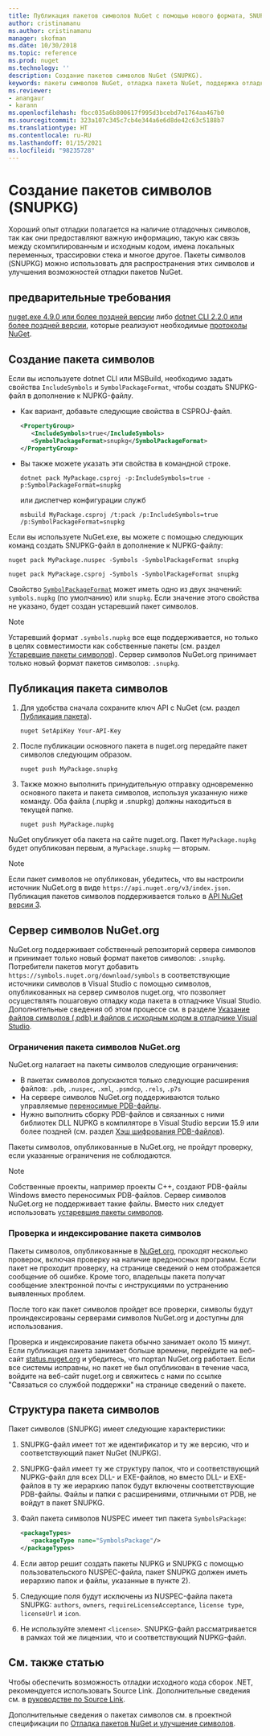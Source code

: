 ```yaml
---
title: Публикация пакетов символов NuGet с помощью нового формата, SNUPKG| Документация Майкрософт
author: cristinamanu
ms.author: cristinamanu
manager: skofman
ms.date: 10/30/2018
ms.topic: reference
ms.prod: nuget
ms.technology: ''
description: Создание пакетов символов NuGet (SNUPKG).
keywords: пакеты символов NuGet, отладка пакета NuGet, поддержка отладки NuGet, символы пакета, соглашения о пакетах символов
ms.reviewer:
- anangaur
- karann
ms.openlocfilehash: fbcc035a6b800617f995d3bcebd7e1764aa467b0
ms.sourcegitcommit: 323a107c345c7cb4e344a6e6d8de42c63c5188b7
ms.translationtype: HT
ms.contentlocale: ru-RU
ms.lasthandoff: 01/15/2021
ms.locfileid: "98235728"
---
```

# <a name="creating-symbol-packages-snupkg"></a>Создание пакетов символов (SNUPKG)

Хороший опыт отладки полагается на наличие отладочных символов, так как они предоставляют важную информацию, такую как связь между скомпилированным и исходным кодом, имена локальных переменных, трассировки стека и многое другое. Пакеты символов (SNUPKG) можно использовать для распространения этих символов и улучшения возможностей отладки пакетов NuGet.

## <a name="prerequisites"></a>предварительные требования

[nuget.exe 4.9.0 или более поздней версии](https://www.nuget.org/downloads) либо [dotnet CLI 2.2.0 или более поздней версии](https://www.microsoft.com/net/download/dotnet-core/2.2), которые реализуют необходимые [протоколы NuGet](../api/nuget-protocols.md).

## <a name="creating-a-symbol-package"></a>Создание пакета символов

Если вы используете dotnet CLI или MSBuild, необходимо задать свойства `IncludeSymbols` и `SymbolPackageFormat`, чтобы создать SNUPKG-файл в дополнение к NUPKG-файлу.

* Как вариант, добавьте следующие свойства в CSPROJ-файл.

   ```xml
   <PropertyGroup>
      <IncludeSymbols>true</IncludeSymbols>
      <SymbolPackageFormat>snupkg</SymbolPackageFormat>
   </PropertyGroup>
   ```

* Вы также можете указать эти свойства в командной строке.

     ```dotnetcli
     dotnet pack MyPackage.csproj -p:IncludeSymbols=true -p:SymbolPackageFormat=snupkg
     ```

  или диспетчер конфигурации служб

  ```cli
  msbuild MyPackage.csproj /t:pack /p:IncludeSymbols=true /p:SymbolPackageFormat=snupkg
  ```

Если вы используете NuGet.exe, вы можете с помощью следующих команд создать SNUPKG-файл в дополнение к NUPKG-файлу:

```cli
nuget pack MyPackage.nuspec -Symbols -SymbolPackageFormat snupkg

nuget pack MyPackage.csproj -Symbols -SymbolPackageFormat snupkg
```

Свойство [`SymbolPackageFormat`](/dotnet/core/tools/csproj#symbolpackageformat) может иметь одно из двух значений: `symbols.nupkg` (по умолчанию) или `snupkg`. Если значение этого свойства не указано, будет создан устаревший пакет символов.

> [!Note]
> Устаревший формат `.symbols.nupkg` все еще поддерживается, но только в целях совместимости как собственные пакеты (см. раздел [Устаревшие пакеты символов](Symbol-Packages.md)). Сервер символов NuGet.org принимает только новый формат пакетов символов: `.snupkg`.

## <a name="publishing-a-symbol-package"></a>Публикация пакета символов

1. Для удобства сначала сохраните ключ API с NuGet (см. раздел [Публикация пакета](../nuget-org/publish-a-package.md)).

    ```cli
    nuget SetApiKey Your-API-Key
    ```

1. После публикации основного пакета в nuget.org передайте пакет символов следующим образом.

    ```cli
    nuget push MyPackage.snupkg
    ```

1. Также можно выполнить принудительную отправку одновременно основного пакета и пакета символов, используя указанную ниже команду. Оба файла (.nupkg и .snupkg) должны находиться в текущей папке.

    ```cli
    nuget push MyPackage.nupkg
    ```

NuGet опубликует оба пакета на сайте nuget.org. Пакет `MyPackage.nupkg` будет опубликован первым, а `MyPackage.snupkg` — вторым.

> [!Note]
> Если пакет символов не опубликован, убедитесь, что вы настроили источник NuGet.org в виде `https://api.nuget.org/v3/index.json`. Публикация пакетов символов поддерживается только в [API NuGet версии 3](../api/overview.md#versioning).

## <a name="nugetorg-symbol-server"></a>Сервер символов NuGet.org

NuGet.org поддерживает собственный репозиторий сервера символов и принимает только новый формат пакетов символов: `.snupkg`. Потребители пакетов могут добавить `https://symbols.nuget.org/download/symbols` в соответствующие источники символов в Visual Studio с помощью символов, опубликованных на сервер символов nuget.org, что позволяет осуществлять пошаговую отладку кода пакета в отладчике Visual Studio. Дополнительные сведения об этом процессе см. в разделе [Указание файлов символов (.pdb) и файлов с исходным кодом в отладчике Visual Studio](/visualstudio/debugger/specify-symbol-dot-pdb-and-source-files-in-the-visual-studio-debugger).

### <a name="nugetorg-symbol-package-constraints"></a>Ограничения пакета символов NuGet.org

NuGet.org налагает на пакеты символов следующие ограничения:

- В пакетах символов допускаются только следующие расширения файлов: `.pdb`, `.nuspec`, `.xml`, `.psmdcp`, `.rels`, `.p7s`
- На сервере символов NuGet.org поддерживаются только управляемые [переносимые PDB-файлы](https://github.com/dotnet/runtime/blob/87572a799bfd37779c079faf28544e3f9a16be58/src/libraries/System.Reflection.Metadata/specs/PortablePdb-Metadata.md).
- Нужно выполнить сборку PDB-файлов и связанных с ними библиотек DLL NUPKG в компиляторе в Visual Studio версии 15.9 или более поздней (см. раздел [Хэш шифрования PDB-файлов](https://github.com/dotnet/roslyn/issues/24429)).

Пакеты символов, опубликованные в NuGet.org, не пройдут проверку, если указанные ограничения не соблюдаются. 

> [!NOTE]
> Собственные проекты, например проекты C++, создают PDB-файлы Windows вместо переносимых PDB-файлов. Сервер символов NuGet.org не поддерживает такие файлы. Вместо них следует использовать [устаревшие пакеты символов](Symbol-Packages.md).

### <a name="symbol-package-validation-and-indexing"></a>Проверка и индексирование пакета символов

Пакеты символов, опубликованные в [NuGet.org](https://www.nuget.org/), проходят несколько проверок, включая проверку на наличие вредоносных программ. Если пакет не проходит проверку, на странице сведений о нем отображается сообщение об ошибке. Кроме того, владельцы пакета получат сообщение электронной почты с инструкциями по устранению выявленных проблем.

После того как пакет символов пройдет все проверки, символы будут проиндексированы серверами символов NuGet.org и доступны для использования.

Проверка и индексирование пакета обычно занимает около 15 минут. Если публикация пакета занимает больше времени, перейдите на веб-сайт [status.nuget.org](https://status.nuget.org/) и убедитесь, что портал NuGet.org работает. Если все системы исправны, но пакет не был опубликован в течение часа, войдите на веб-сайт nuget.org и свяжитесь с нами по ссылке "Связаться со службой поддержки" на странице сведений о пакете.

## <a name="symbol-package-structure"></a>Структура пакета символов

Пакет символов (SNUPKG) имеет следующие характеристики:

1) SNUPKG-файл имеет тот же идентификатор и ту же версию, что и соответствующий пакет NuGet (NUPKG).
2) SNUPKG-файл имеет ту же структуру папок, что и соответствующий NUPKG-файл для всех DLL- и EXE-файлов, но вместо DLL- и EXE-файлов в ту же иерархию папок будут включены соответствующие PDB-файлы. Файлы и папки с расширениями, отличными от PDB, не войдут в пакет SNUPKG.
3) Файл пакета символов NUSPEC имеет тип пакета `SymbolsPackage`:

   ```xml
   <packageTypes>
      <packageType name="SymbolsPackage"/>
   </packageTypes>
   ```

4) Если автор решит создать пакеты NUPKG и SNUPKG с помощью пользовательского NUSPEC-файла, пакет SNUPKG должен иметь иерархию папок и файлы, указанные в пункте 2).
5) Следующие поля будут исключены из NUSPEC-файла пакета SNUPKG: ```authors```, ```owners```, ```requireLicenseAcceptance```, ```license type```, ```licenseUrl``` и ```icon```.
6) Не используйте элемент ```<license>```. SNUPKG-файл рассматривается в рамках той же лицензии, что и соответствующий NUPKG-файл.

## <a name="see-also"></a>См. также статью

Чтобы обеспечить возможность отладки исходного кода сборок .NET, рекомендуется использовать Source Link. Дополнительные сведения см. в [руководстве по Source Link](/dotnet/standard/library-guidance/sourcelink).

Дополнительные сведения о пакетах символов см. в проектной спецификации по [Отладка пакетов NuGet и улучшение символов](https://github.com/NuGet/Home/wiki/NuGet-Package-Debugging-&-Symbols-Improvements).
